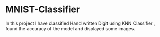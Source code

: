 # MNIST-Classifier
In this project I have classified Hand written Digit using KNN Classifier , found the accuracy of the model and displayed some images.
